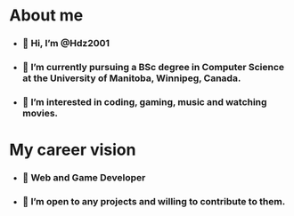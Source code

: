 # About me

* ### 👋 Hi, I’m @Hdz2001
* ### 🌱 I’m currently pursuing a BSc degree in Computer Science at the University of Manitoba, Winnipeg, Canada.
* ### 👀 I’m interested in coding, gaming, music and watching movies.

# My career vision

* ### 👀 Web and Game Developer 
* ### 💞️ I’m open to any projects and willing to contribute to them.
